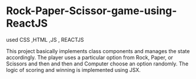# Rock-Paper-Scissor-game-using-ReactJS
used CSS ,HTML ,JS , REACTJS

This project basically implements class components and manages
the state accordingly. The player uses a particular option from Rock, Paper, or Scissors and then and then and
Computer choose an option randomly. The logic of scoring and winning is implemented using JSX.
